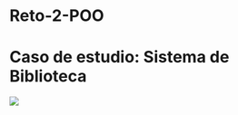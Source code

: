 # Reto-2-POO

# Caso de estudio: Sistema de Biblioteca
[![](https://mermaid.ink/img/pako:eNp1k89qwzAMxl8l-LSx5gXM6GH02MNg7DICRXGUVOA_xbELW-m7T2nSrE48nyJ_n6yfZOcilGtQSKE09P2OoPNgKlvwuu0Ub1RrcgEVFJdxf1gvmvoAB021d70s9hy97odgu_LEPoKn2fU5ho8-rokd-PG0p-eMMp2RaB5B0w-LJ49cx6Rqg2enz7g49FrZx94mlqQx60ztURYfwZPtkm4MBZyrcT9kQ4Y1i4NDts2oC6LbDBOeQCFql-GBGJzP7Hdo0ecShsJNTlDO9lEHphstCbkCU9NKWmC_T10l5C2qIxzIkiKuuoOAK_GMVvFg0Ia1439c0CpqRvIYPPQpbstTzj-LGfnhRbuynB-BLHgOgVkwaxtvZmm6J5fl9m8Ispje5ugZMxcO5lbE_Q1QYiMMegPU8H94m2AlwhENVkLyZ4Mt8PVUorJXtg73_vFtlZDBR9wI72J3FLIF3XMUTw2PcfqP75YT2C_nzGS6_gLLkD-a?type=png)](https://mermaid.live/edit#pako:eNp1k89qwzAMxl8l-LSx5gXM6GH02MNg7DICRXGUVOA_xbELW-m7T2nSrE48nyJ_n6yfZOcilGtQSKE09P2OoPNgKlvwuu0Ub1RrcgEVFJdxf1gvmvoAB021d70s9hy97odgu_LEPoKn2fU5ho8-rokd-PG0p-eMMp2RaB5B0w-LJ49cx6Rqg2enz7g49FrZx94mlqQx60ztURYfwZPtkm4MBZyrcT9kQ4Y1i4NDts2oC6LbDBOeQCFql-GBGJzP7Hdo0ecShsJNTlDO9lEHphstCbkCU9NKWmC_T10l5C2qIxzIkiKuuoOAK_GMVvFg0Ia1439c0CpqRvIYPPQpbstTzj-LGfnhRbuynB-BLHgOgVkwaxtvZmm6J5fl9m8Ispje5ugZMxcO5lbE_Q1QYiMMegPU8H94m2AlwhENVkLyZ4Mt8PVUorJXtg73_vFtlZDBR9wI72J3FLIF3XMUTw2PcfqP75YT2C_nzGS6_gLLkD-a)

